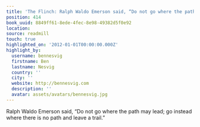 ```yaml
---
title: 'The Flinch: Ralph Waldo Emerson said, “Do not go where the path may lead…'
position: 414
book_uuid: 8849ff61-8ede-4fec-8e98-49382d5f0e92
location:
source: readmill
touch: true
highlighted_on: '2012-01-01T00:00:00.000Z'
highlight_by:
  username: bennesvig
  firstname: Ben
  lastname: Nesvig
  country: ''
  city: ''
  website: http://bennesvig.com
  description: ''
  avatar: assets/avatars/bennesvig.jpg
---
```


Ralph Waldo Emerson said, “Do not go where the path may lead; go instead where there is no path and leave a trail.”